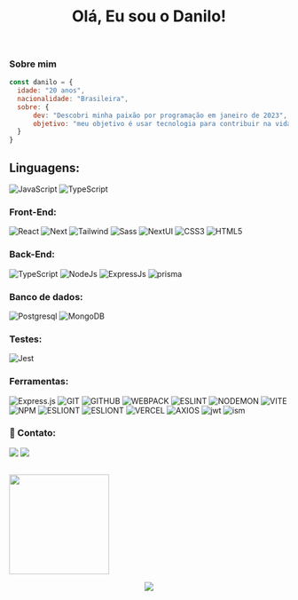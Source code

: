   
<h1 align='center'>Olá, Eu sou o Danilo!</h1>
<p align='center'>
</p>
<br />

###  Sobre mim

```javascript
const danilo = {
  idade: "20 anos",
  nacionalidade: "Brasileira",
  sobre: {
      dev: "Descobri minha paixão por programação em janeiro de 2023",
      objetivo: "meu objetivo é usar tecnologia para contribuir na vida das pessoas da melhor forma"
  }
}
```
## Linguagens:
![JavaScript](https://img.shields.io/badge/javascript-%23323330.svg?style=for-the-badge&logo=javascript&logoColor=%23F7DF1E)
![TypeScript](https://img.shields.io/badge/typescript-%23007ACC.svg?style=for-the-badge&logo=typescript&logoColor=white)

### Front-End:
![React](https://img.shields.io/badge/react-%2320232a.svg?style=for-the-badge&logo=react&logoColor=%2361DAFB)
![Next](https://img.shields.io/badge/next-%2320232a.svg?style=for-the-badge&logo=next.js)
![Tailwind](https://img.shields.io/badge/tailwind-%2320232a.svg?style=for-the-badge&logo=tailwindcss)
![Sass](https://img.shields.io/badge/sass-%2320232a.svg?style=for-the-badge&logo=sass)
![NextUI](https://img.shields.io/badge/nextui-%2320232a.svg?style=for-the-badge&logo=next%20ui)
![CSS3](https://img.shields.io/badge/css3-%231572B6.svg?style=for-the-badge&logo=css3&logoColor=white)
![HTML5](https://img.shields.io/badge/html5-%23E34F26.svg?style=for-the-badge&logo=html5&logoColor=white)


### Back-End:
![TypeScript](https://img.shields.io/badge/typescript-%23007ACC.svg?style=for-the-badge&logo=typescript&logoColor=white)
![NodeJs](https://img.shields.io/badge/node.js-6DA55F?style=for-the-badge&logo=node.js&logoColor=white)
![ExpressJs](https://img.shields.io/badge/Express.js-000000?style=for-the-badge&logo=express&logoColor=white)
![prisma](https://img.shields.io/badge/prisma-%2320232a.svg?style=for-the-badge&logo=prisma)

### Banco de dados:
![Postgresql](https://img.shields.io/badge/postgresql-%23316192.svg?style=for-the-badge&logo=postgresql&logoColor=white)
![MongoDB](https://img.shields.io/badge/MongoDB-%234ea94b.svg?style=for-the-badge&logo=mongodb&logoColor=white)

### Testes:
![Jest](https://img.shields.io/badge/Jest-C21325?style=for-the-badge&logo=jest&logoColor=white)

### Ferramentas:
![Express.js](https://img.shields.io/badge/express.js-%23404d59.svg?style=for-the-badge&logo=express&logoColor=%2361DAFB)
![GIT](https://img.shields.io/badge/GIT-E44C30?style=for-the-badge&logo=git&logoColor=white)
![GITHUB](https://img.shields.io/badge/GITHUB-100101?style=for-the-badge&logo=github&logoColor=white)
![WEBPACK](https://img.shields.io/badge/-Webpack-8DD6F9?style=flat&logo=webpack&logoColor=white)
![ESLINT](https://img.shields.io/badge/eslint-4B32C3?style=for-the-badge&logo=eslint&logoColor=white)
![NODEMON](https://camo.githubusercontent.com/47c19e619cdc5eeb986d993819ec64b0721716c3b77e880bd6e722acb6ef1f48/68747470733a2f2f696d672e736869656c64732e696f2f62616467652f4e4f44454d4f4e2d2532333332333333302e7376673f7374796c653d666f722d7468652d6261646765266c6f676f3d6e6f64656d6f6e266c6f676f436f6c6f723d25424244454144)
![VITE](https://camo.githubusercontent.com/3a15a92b116b1afb31a0ccaab1eedc0b09251b6f0f5b149ba91d488ae6a47ad3/68747470733a2f2f696d672e736869656c64732e696f2f62616467652f766974652d2532333634364346462e7376673f7374796c653d666f722d7468652d6261646765266c6f676f3d76697465266c6f676f436f6c6f723d7768697465)
![NPM](https://camo.githubusercontent.com/493fd98f1623ad1d4334077fa0187634a45a788899e57154e7ea821c115a1d7e/68747470733a2f2f696d672e736869656c64732e696f2f62616467652f4e504d2d2532334342333833372e7376673f7374796c653d666f722d7468652d6261646765266c6f676f3d6e706d266c6f676f436f6c6f723d7768697465)
![ESLIONT](https://camo.githubusercontent.com/803d9beb394524e7db9f15a41082391dfaf6670fd79c2f546194fd4b86115917/68747470733a2f2f696d672e736869656c64732e696f2f62616467652f67697468756225323070616765732d3132313031333f7374796c653d666f722d7468652d6261646765266c6f676f3d676974687562266c6f676f436f6c6f723d7768697465)
![ESLIONT](https://camo.githubusercontent.com/b9ff564d8c311812747f1aacea54cf703d850756f9179f9eff6899da20a701a2/68747470733a2f2f696d672e736869656c64732e696f2f62616467652f76657263656c2d2532333030303030302e7376673f7374796c653d666f722d7468652d6261646765266c6f676f3d76657263656c266c6f676f436f6c6f723d7768697465)
![VERCEL](https://camo.githubusercontent.com/fb4d7b8ce21a0cdb7e8e12110b17945aaadc68872bcde15244ac81d64c74913e/68747470733a2f2f696d672e736869656c64732e696f2f62616467652f2e454e562d4543443533462e7376673f7374796c653d666f722d7468652d6261646765266c6f676f3d646f74656e76266c6f676f436f6c6f723d626c61636b)
![AXIOS](https://img.shields.io/badge/axios-%2320232a.svg?style=for-the-badge&logo=AXIOS)
![jwt](https://img.shields.io/badge/jwt-%2320232a.svg?style=for-the-badge&logo=jwt)
![ism](https://img.shields.io/badge/insomnia-%2320232a.svg?style=for-the-badge&logo=jwt)

### 📩 Contato:

<p>
 <a href="https://www.linkedin.com/in/daniloramosbr/" target="_blank"><img src="https://img.shields.io/badge/-LinkedIn-%230077B5?style=for-the-badge&logo=linkedin&logoColor=white" target="_blank"></a>
 <a href="mailto:daniloramoscr1905@gmail.com"><img src="https://img.shields.io/badge/Gmail-D14836?style=for-the-badge&logo=gmail&logoColor=white" target="blank"></ a>
</p>

 ## 
<div style="display:flex" align="center">
  <a href="https://github.com/daniloramosbr">
    <img height="180em" src="https://github-readme-stats-sigma-five.vercel.app/api/top-langs/?username=daniloramosbr&layout=compact&langs_count=7&theme=nightowl"/>
</div>
   </div>
 <p align="center">
  <img src="https://readme-typing-svg.herokuapp.com?color=316192&lines=%F0%9F%91%A8%F0%9F%8F%BB%E2%80%8D%F0%9F%92%BB+Tchau,+tenha+um+bom+dia!+;">
</p>
